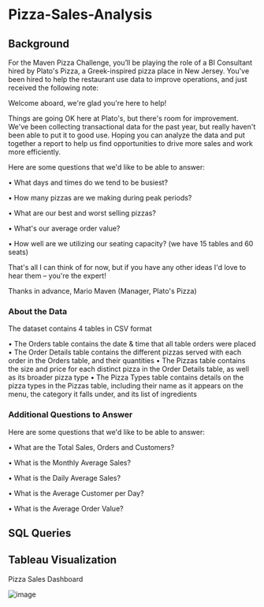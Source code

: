 # Pizza-Sales-Analysis

## Background

For the Maven Pizza Challenge, you’ll be playing the role of a BI Consultant hired by Plato's Pizza, a Greek-inspired pizza place in New Jersey. You've been hired to help the restaurant use data to improve operations, and just received the following note:

Welcome aboard, we're glad you're here to help!

Things are going OK here at Plato's, but there's room for improvement. We've been collecting transactional data for the past year, but really haven't been able to put it to good use. Hoping you can analyze the data and put together a report to help us find opportunities to drive more sales and work more efficiently.

Here are some questions that we'd like to be able to answer:

•	What days and times do we tend to be busiest?

•	How many pizzas are we making during peak periods?

•	What are our best and worst selling pizzas?

•	What's our average order value?

•	How well are we utilizing our seating capacity? (we have 15 tables and 60 seats)

That's all I can think of for now, but if you have any other ideas I'd love to hear them – you're the expert!

Thanks in advance,
Mario Maven (Manager, Plato's Pizza)

### About the Data

The dataset contains 4 tables in CSV format

•	The Orders table contains the date & time that all table orders were placed
•	The Order Details table contains the different pizzas served with each order in the Orders table, and their quantities
•	The Pizzas table contains the size and price for each distinct pizza in the Order Details table, as well as its broader pizza type
•	The Pizza Types table contains details on the pizza types in the Pizzas table, including their name as it appears on the menu, the category it falls under, and its list of ingredients

### Additional Questions to Answer

Here are some questions that we'd like to be able to answer:

•	What are the Total Sales, Orders and Customers?

•	What is the Monthly Average Sales?

•	What is the Daily Average Sales?

•	What is the Average Customer per Day? 

•	What is the Average Order Value?

## SQL Queries


## Tableau Visualization
Pizza Sales Dashboard

![image](https://github.com/mel4data/Pizza-Sales-Analysis/assets/170362474/8b99d7e1-b06a-48b0-a318-becbcaa5e600)

